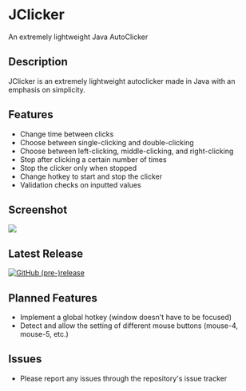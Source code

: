 # JClicker
An extremely lightweight Java AutoClicker

## Description
JClicker is an extremely lightweight autoclicker made in Java with an emphasis on simplicity.

## Features
  - Change time between clicks
  - Choose between single-clicking and double-clicking
  - Choose between left-clicking, middle-clicking, and right-clicking
  - Stop after clicking a certain number of times
  - Stop the clicker only when stopped
  - Change hotkey to start and stop the clicker
  - Validation checks on inputted values

## Screenshot
![](https://i.imgur.com/p0Y5V6T.png)

## Latest Release
[![GitHub (pre-)release](https://img.shields.io/github/release/Bonfire/JClicker/all.svg)](https://github.com/Bonfire/JClicker/releases)

## Planned Features
  - Implement a global hotkey (window doesn't have to be focused)
  - Detect and allow the setting of different mouse buttons (mouse-4, mouse-5, etc.)

## Issues
  - Please report any issues through the repository's issue tracker
